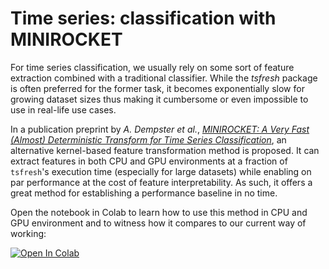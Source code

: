 # Time series: classification with MINIROCKET
For time series classification, we usually rely on some sort of feature extraction combined with a traditional classifier. While the _tsfresh_ package is often preferred for the former task, it becomes exponentially slow for growing dataset sizes thus making it cumbersome or even impossible to use in real-life use cases. 

In a publication preprint by _A. Dempster et al._, [_MINIROCKET: A Very Fast (Almost) Deterministic Transform
for Time Series Classification_](https://arxiv.org/pdf/2012.08791.pdf), an alternative kernel-based feature transformation method is proposed. It can extract features in both CPU and GPU environments at a fraction of `tsfresh`'s execution time (especially for large datasets) while enabling on par performance at the cost of feature interpretability. As such, it offers a great method for establishing a performance baseline in no time.

Open the notebook in Colab to learn how to use this method in CPU and GPU environment and to witness how it compares to our current way of working:

[![Open In Colab](https://colab.research.google.com/assets/colab-badge.svg)](https://colab.research.google.com/github/ml6team/quick-tips/blob/main/structured_data/2021_05_19_minirocket_timeseries_classification/minirocket_timeseries_classification.ipynb)
